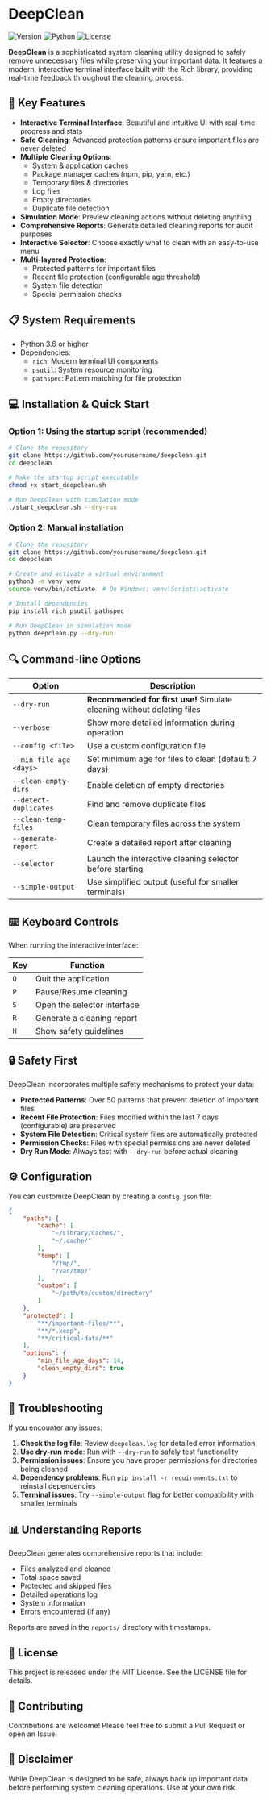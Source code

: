 # DeepClean

![Version](https://img.shields.io/badge/version-1.1.0-blue)
![Python](https://img.shields.io/badge/python-3.6%2B-brightgreen)
![License](https://img.shields.io/badge/license-MIT-green)

**DeepClean** is a sophisticated system cleaning utility designed to safely remove unnecessary files while preserving your important data. It features a modern, interactive terminal interface built with the Rich library, providing real-time feedback throughout the cleaning process.

## 🚀 Key Features

- **Interactive Terminal Interface**: Beautiful and intuitive UI with real-time progress and stats
- **Safe Cleaning**: Advanced protection patterns ensure important files are never deleted
- **Multiple Cleaning Options**: 
  - System & application caches
  - Package manager caches (npm, pip, yarn, etc.)
  - Temporary files & directories
  - Log files
  - Empty directories
  - Duplicate file detection
- **Simulation Mode**: Preview cleaning actions without deleting anything
- **Comprehensive Reports**: Generate detailed cleaning reports for audit purposes
- **Interactive Selector**: Choose exactly what to clean with an easy-to-use menu
- **Multi-layered Protection**:
  - Protected patterns for important files
  - Recent file protection (configurable age threshold)
  - System file detection
  - Special permission checks

## 📋 System Requirements

- Python 3.6 or higher
- Dependencies:
  - `rich`: Modern terminal UI components
  - `psutil`: System resource monitoring
  - `pathspec`: Pattern matching for file protection

## 💻 Installation & Quick Start

### Option 1: Using the startup script (recommended)

```bash
# Clone the repository
git clone https://github.com/yourusername/deepclean.git
cd deepclean

# Make the startup script executable
chmod +x start_deepclean.sh

# Run DeepClean with simulation mode
./start_deepclean.sh --dry-run
```

### Option 2: Manual installation

```bash
# Clone the repository
git clone https://github.com/yourusername/deepclean.git
cd deepclean

# Create and activate a virtual environment
python3 -m venv venv
source venv/bin/activate  # On Windows: venv\Scripts\activate

# Install dependencies
pip install rich psutil pathspec

# Run DeepClean in simulation mode
python deepclean.py --dry-run
```

## 🔍 Command-line Options

| Option | Description |
|--------|-------------|
| `--dry-run` | **Recommended for first use!** Simulate cleaning without deleting files |
| `--verbose` | Show more detailed information during operation |
| `--config <file>` | Use a custom configuration file |
| `--min-file-age <days>` | Set minimum age for files to clean (default: 7 days) |
| `--clean-empty-dirs` | Enable deletion of empty directories |
| `--detect-duplicates` | Find and remove duplicate files |
| `--clean-temp-files` | Clean temporary files across the system |
| `--generate-report` | Create a detailed report after cleaning |
| `--selector` | Launch the interactive cleaning selector before starting |
| `--simple-output` | Use simplified output (useful for smaller terminals) |

## ⌨️ Keyboard Controls

When running the interactive interface:

| Key | Function |
|-----|----------|
| `Q` | Quit the application |
| `P` | Pause/Resume cleaning |
| `S` | Open the selector interface |
| `R` | Generate a cleaning report |
| `H` | Show safety guidelines |

## 🔒 Safety First

DeepClean incorporates multiple safety mechanisms to protect your data:

- **Protected Patterns**: Over 50 patterns that prevent deletion of important files
- **Recent File Protection**: Files modified within the last 7 days (configurable) are preserved
- **System File Detection**: Critical system files are automatically protected
- **Permission Checks**: Files with special permissions are never deleted
- **Dry Run Mode**: Always test with `--dry-run` before actual cleaning

## ⚙️ Configuration

You can customize DeepClean by creating a `config.json` file:

```json
{
    "paths": {
        "cache": [
            "~/Library/Caches/",
            "~/.cache/"
        ],
        "temp": [
            "/tmp/",
            "/var/tmp/"
        ],
        "custom": [
            "~/path/to/custom/directory"
        ]
    },
    "protected": [
        "**/important-files/**",
        "**/*.keep",
        "**/critical-data/**"
    ],
    "options": {
        "min_file_age_days": 14,
        "clean_empty_dirs": true
    }
}
```

## 🔧 Troubleshooting

If you encounter any issues:

1. **Check the log file**: Review `deepclean.log` for detailed error information
2. **Use dry-run mode**: Run with `--dry-run` to safely test functionality
3. **Permission issues**: Ensure you have proper permissions for directories being cleaned
4. **Dependency problems**: Run `pip install -r requirements.txt` to reinstall dependencies
5. **Terminal issues**: Try `--simple-output` flag for better compatibility with smaller terminals

## 📊 Understanding Reports

DeepClean generates comprehensive reports that include:

- Files analyzed and cleaned
- Total space saved
- Protected and skipped files
- Detailed operations log
- System information
- Errors encountered (if any)

Reports are saved in the `reports/` directory with timestamps.

## 📝 License

This project is released under the MIT License. See the LICENSE file for details.

## 🤝 Contributing

Contributions are welcome! Please feel free to submit a Pull Request or open an Issue.

## 📢 Disclaimer

While DeepClean is designed to be safe, always back up important data before performing system cleaning operations. Use at your own risk. 